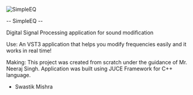 

![SimpleEQ](https://user-images.githubusercontent.com/63639768/140617801-3f99bb88-38f8-4188-9b8b-c3d5889f33bb.PNG)



 -- SimpleEQ --

Digital Signal Processing application for sound modification


Use:
   An VST3 application that helps you modify frequencies easily and it works in real time!
   
Making:
   This project was created from scratch under the guidance of Mr. Neeraj Singh.
   Application was built using JUCE Framework for C++ language. 
   
   
   
 - Swastik Mishra  
   

